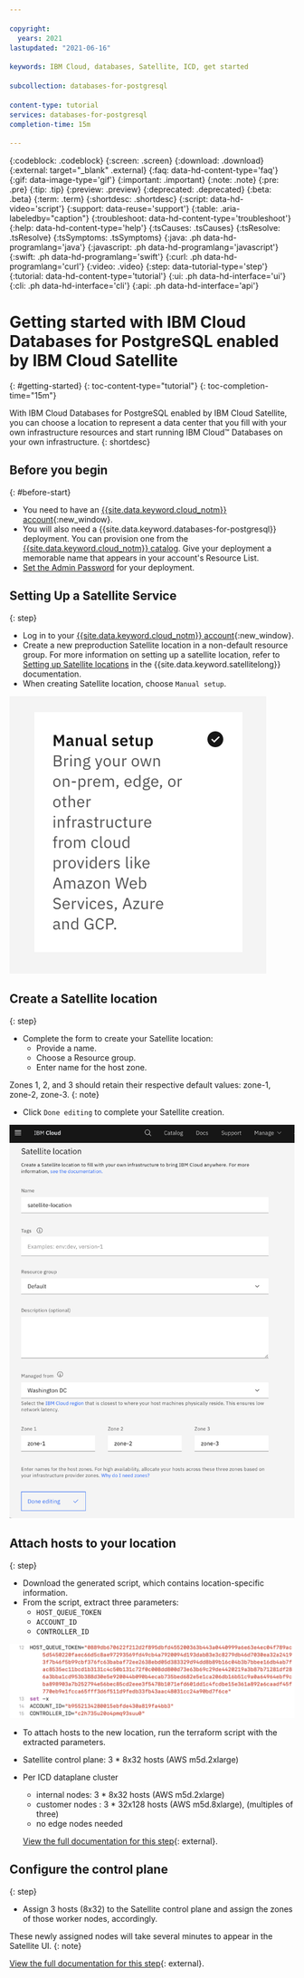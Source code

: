 ```yaml
---

copyright:
  years: 2021
lastupdated: "2021-06-16"

keywords: IBM Cloud, databases, Satellite, ICD, get started

subcollection: databases-for-postgresql

content-type: tutorial
services: databases-for-postgresql
completion-time: 15m

---
```


{:codeblock: .codeblock}
{:screen: .screen}
{:download: .download}
{:external: target="_blank" .external}
{:faq: data-hd-content-type='faq'}
{:gif: data-image-type='gif'}
{:important: .important}
{:note: .note}
{:pre: .pre}
{:tip: .tip}
{:preview: .preview}
{:deprecated: .deprecated}
{:beta: .beta}
{:term: .term}
{:shortdesc: .shortdesc}
{:script: data-hd-video='script'}
{:support: data-reuse='support'}
{:table: .aria-labeledby="caption"}
{:troubleshoot: data-hd-content-type='troubleshoot'}
{:help: data-hd-content-type='help'}
{:tsCauses: .tsCauses}
{:tsResolve: .tsResolve}
{:tsSymptoms: .tsSymptoms}
{:java: .ph data-hd-programlang='java'}
{:javascript: .ph data-hd-programlang='javascript'}
{:swift: .ph data-hd-programlang='swift'}
{:curl: .ph data-hd-programlang='curl'}
{:video: .video}
{:step: data-tutorial-type='step'}
{:tutorial: data-hd-content-type='tutorial'}
{:ui: .ph data-hd-interface='ui'}
{:cli: .ph data-hd-interface='cli'}
{:api: .ph data-hd-interface='api'}

# Getting started with IBM Cloud Databases for PostgreSQL enabled by IBM Cloud Satellite
{: #getting-started}
{: toc-content-type="tutorial"}
{: toc-completion-time="15m"}

With IBM Cloud Databases for PostgreSQL enabled by IBM Cloud Satellite, you can choose a location to represent a data center that you fill with your own infrastructure resources and start running IBM Cloud™ Databases on your own infrastructure.
{: shortdesc}

## Before you begin
{: #before-start}
- You need to have an [{{site.data.keyword.cloud_notm}} account](https://cloud.ibm.com/registration){:new_window}.
- You will also need a {{site.data.keyword.databases-for-postgresql}} deployment. You can provision one from the [{{site.data.keyword.cloud_notm}} catalog](https://cloud.ibm.com/catalog/services/databases-for-postgresql). Give your deployment a memorable name that appears in your account's Resource List.
- [Set the Admin Password](/docs/databases-for-postgresql?topic=databases-for-postgresql-admin-password) for your deployment.

## Setting Up a Satellite Service 
{: step}

- Log in to your [{{site.data.keyword.cloud_notm}} account](https://cloud.ibm.com/registration){:new_window}.
- Create a new preproduction Satellite location in a non-default resource group. For more information on setting up a satellite location, refer to [Setting up Satellite locations](https://cloud.ibm.com/docs/satellite?topic=satellite-locations) in the {{site.data.keyword.satellitelong}} documentation.
- When creating Satellite location, choose `Manual setup`.

![Choose manual setup from Setup card options](images/manual-setup.png)


## Create a Satellite location
{: step}

- Complete the form to create your Satellite location:
  - Provide a name.
  - Choose a Resource group.
  - Enter name for the host zone. 

Zones 1, 2, and 3 should retain their respective default values: zone-1, zone-2, zone-3.
{: note}

- Click `Done editing` to complete your Satellite creation.

![Fill out form to create satellite location](images/satellite-location.png)

## Attach hosts to your location
{: step}

- Download the generated script, which contains location-specific information. 
- From the script, extract three parameters:
  - `HOST_QUEUE_TOKEN`
  - `ACCOUNT_ID`
  - `CONTROLLER_ID`

![Extract parameters from the generated script](images/script-params.png)

- To attach hosts to the new location, run the terraform script with the extracted parameters.
- Satellite control plane: 3 * 8x32 hosts (AWS m5d.2xlarge)
- Per ICD dataplane cluster
  - internal nodes: 3 * 8x32 hosts (AWS m5d.2xlarge)
  - customer nodes : 3 * 32x128 hosts (AWS m5d.8xlarge), (multiples of three)
  - no edge nodes needed
  
  [View the full documentation for this step](https://test.cloud.ibm.com/docs/satellite?topic=satellite-getting-started#attach-hosts-to-location){: external}.
  
## Configure the control plane
{: step}

- Assign 3 hosts (8x32) to the Satellite control plane and assign the zones of those worker nodes, accordingly.

These newly assigned nodes will take several minutes to appear in the Satellite UI.
{: note}

[View the full documentation for this step](https://test.cloud.ibm.com/docs/satellite?topic=satellite-getting-started#assign-hosts-to-cp){: external}.

